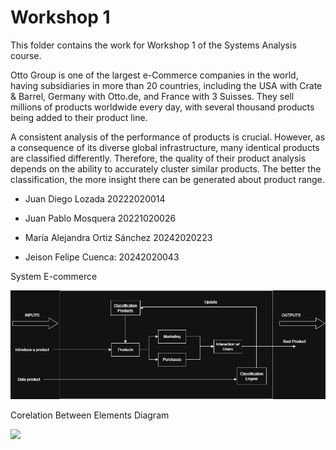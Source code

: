 # Workshop 1

This folder contains the work for Workshop 1 of the Systems Analysis course.

Otto Group is one of the largest e-Commerce companies in the world, having subsidiaries in more than 20 countries, including the USA with Crate & Barrel, Germany with Otto.de, and France with 3 Suisses. They sell millions of products worldwide every day, with several thousand products being added to their product line.

A consistent analysis of the performance of products is crucial. However, as a consequence of its diverse global infrastructure, many identical products are classified differently. Therefore, the quality of their product analysis depends on the ability to accurately cluster similar products. The better the classification, the more insight there can be generated about product range.


- Juan Diego Lozada 20222020014

- Juan Pablo Mosquera 20221020026

- María Alejandra Ortiz Sánchez 20242020223

- Jeison Felipe Cuenca: 20242020043

System E-commerce

![](Ecommerce_system.png)

Corelation Between Elements Diagram

![](Diagram1.png)
